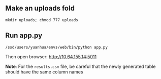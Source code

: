 
## Make an uploads fold
`mkdir uploads; chmod 777 uploads`


## Run app.py
`/ssd/users/yuanhua/envs/web/bin/python app.py`

Then open browser: http://10.64.155.14:5011


**Note**: For the `results.csv` file, be careful that the newly generated table should have the same column names
